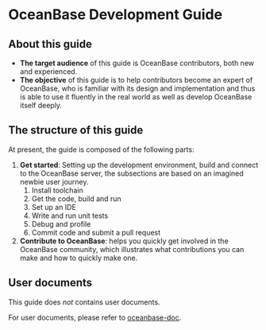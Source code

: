 # OceanBase Development Guide

## About this guide

* **The target audience** of this guide is OceanBase contributors, both new and experienced.
* **The objective** of this guide is to help contributors become an expert of OceanBase, who is familiar with its design and implementation and thus is able to use it fluently in the real world as well as develop OceanBase itself deeply.

## The structure of this guide

At present, the guide is composed of the following parts:

1. **Get started**: Setting up the development environment, build and connect to the OceanBase server, the subsections are based on an imagined newbie user journey.
    1. Install toolchain
    2. Get the code, build and run
    3. Set up an IDE
    4. Write and run unit tests
    5. Debug and profile
    6. Commit code and submit a pull request
2. **Contribute to OceanBase**: helps you quickly get involved in the OceanBase community, which illustrates what contributions you can make and how to quickly make one.

## User documents

This guide does _not_ contains user documents.

For user documents, please refer to [oceanbase-doc](https://github.com/oceanbase/oceanbase-doc).
